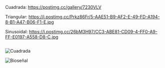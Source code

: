 Cuadrada: https://postimg.cc/gallery/7230VLV

Triangular: https://i.postimg.cc/Prkz86Fr/5-AAE51-B9-AF2-E-49-FD-A194-8-B1-A47-B06-F1-E.jpg

Sinusoidal: https://i.postimg.cc/26bM3H97/CC3-ABE81-CD09-4-FF0-A9-FF-E0197-A558-D8-C.jpg


<p align=“center”> 

<img align=“center” width=“300” height=“400” scr=“https://postimg.cc/gallery/7230VLV”>

</p>

![Cuadrada](https://postimg.cc/gallery/7230VLV)

![Bioseñal](https://i.postimg.cc/Mp20V9Pp/494-BCAE4-4-BCA-45-EF-BCB5-AC4-D39498-A80.jpg)

